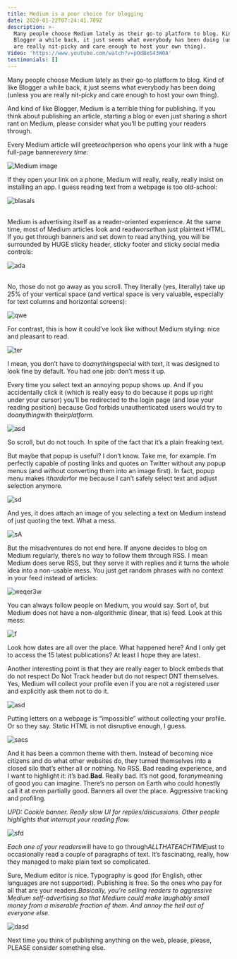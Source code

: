 ```yaml
---
title: Medium is a poor choice for blogging
date: 2020-01-22T07:24:41.709Z
description: >-
  Many people choose Medium lately as their go-to platform to blog. Kind of like
  Blogger a while back, it just seems what everybody has been doing (unless you
  are really nit-picky and care enough to host your own thing).
Video: 'https://www.youtube.com/watch?v=pOdBeS43W0A'
testimonials: []
---
```

Many people choose Medium lately as their go-to platform to blog. Kind of like Blogger a while back, it just seems what everybody has been doing (unless you are really nit-picky and care enough to host your own thing).

And kind of like Blogger, Medium is a terrible thing for publishing. If you think about publishing an article, starting a blog or even just sharing a short rant on Medium, please consider what you’ll be putting your readers through.

Every Medium article will greet*each*person who opens your link with a huge full-page banner*every time*:

![Medium image](/img/first-medium.png "Image medium")

If they open your link on a phone, Medium will really, really, really insist on installing an app. I guess reading text from a webpage is too old-school:

![blasals](/img/image2.png "ks;lakska")

\
Medium is advertising itself as a reader-oriented experience. At the same time, most of Medium articles look and read*worse*than just plaintext HTML. If you get through banners and set down to read anything, you will be surrounded by HUGE sticky header, sticky footer and sticky social media controls:

![ada](/img/image3.png "aweq")

\
No, those do not go away as you scroll. They literally (yes, literally) take up 25% of your vertical space (and vertical space is very valuable, especially for text columns and horizontal screens):

![qwe](/img/image4.png "rwe")

For contrast, this is how it could’ve look like without Medium styling: nice and pleasant to read.

![ter](/img/image5.png "wrew")

I mean, you don’t have to do*anything*special with text, it was designed to look fine by default. You had one job: don’t mess it up.

Every time you select text an annoying popup shows up. And if you accidentally click it (which is really easy to do because it pops up right under your cursor) you’ll be redirected to the login page (and lose your reading position) because God forbids unauthenticated users would try to do*anything*with their*platform*.

![asd](/img/image6.png "dfd")

So scroll, but do not touch. In spite of the fact that it’s a plain freaking text.

But maybe that popup is useful? I don’t know. Take me, for example. I’m perfectly capable of posting links and quotes on Twitter without any popup menus (and without converting them into an image first). In fact, popup menu makes it*harder*for me because I can’t safely select text and adjust selection anymore.

![sd](/img/image7.png "yhtr")

And yes, it does attach an image of you selecting a text on Medium instead of just quoting the text. What a mess.

![sA](/img/image8.png "FGA")

But the misadventures do not end here. If anyone decides to blog on Medium regularly, there’s no way to follow them through RSS. I mean Medium does serve RSS, but they serve it with replies and it turns the whole idea into a non-usable mess. You just get random phrases with no context in your feed instead of articles:

![weqer3w](/img/image9.png "rehg")

You can always follow people on Medium, you would say. Sort of, but Medium does not have a non-algorithmic (linear, that is) feed. Look at this mess:

![f](/img/img10.png "yw")

Look how dates are all over the place. What happened here? And I only get to access the 15 latest publications? At least I hope they are latest.

Another interesting point is that they are really eager to block embeds that do not respect Do Not Track header but do not respect DNT themselves. Yes, Medium will collect your profile even if you are not a registered user and explicitly ask them not to do it.

![asd](/img/img11.png "asds")

Putting letters on a webpage is “impossible” without collecting your profile. Or so they say. Static HTML is not disruptive enough, I guess.

![sacs](/img/img12.png "acsasa")

And it has been a common theme with them. Instead of becoming nice citizens and do what other websites do, they turned themselves into a closed silo that’s either all or nothing. No RSS. Bad reading experience, and I want to highlight it: it’s bad.**Bad**. Really bad. It’s not good, for*any*meaning of good you can imagine. There’s no person on Earth who could honestly call it at even partially good. Banners all over the place. Aggressive tracking and profiling.

*UPD: Cookie banner. Really slow UI for replies/discussions. Other people highlights that interrupt your reading flow.*

![sfd](/img/img13.png "sfd")

*Each one of your readers*will have to go through*ALLTHATEACHTIME*just to occasionally read a couple of paragraphs of text. It’s fascinating, really, how they managed to make plain text so complicated.

Sure, Medium editor is nice. Typography is good (for English, other languages are not supported). Publishing is free. So the ones who pay for all that are your readers.*Basically, you’re selling readers to aggressive Medium self-advertising so that Medium could make laughably small money from a miserable fraction of them. And annoy the hell out of everyone else.*

![dasd](/img/img14.png "afas")

Next time you think of publishing anything on the web, please, please, PLEASE consider something else.
